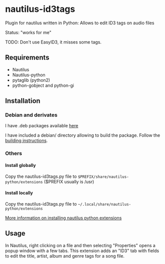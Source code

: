 # nautilus-id3tags

Plugin for nautilus written in Python: Allows to edit ID3 tags on audio files

Status: "works for me"

TODO: Don't use EasyID3, it misses some tags.

## Requirements

 * Nautilus
 * Nautilus-python
 * pytaglib (python2)
 * python-gobject and python-gi 

## Installation

### Debian and derivates

I have .deb packages available [here](http://jpleau.ca/packages/nautilus-id3tags)

I have included a debian/ directory allowing to build the package. Follow the [building instructions](https://www.debian.org/doc/manuals/maint-guide/build.en.html).

### Others

#### Install globally

Copy the nautilus-id3tags.py file to `$PREFIX/share/nautilus-python/extensions` ($PREFIX usually is /usr)

#### Install locally

Copy the nautilus-id3tags.py file to `~/.local/share/nautilus-python/extensions`

[More information on installing nautilus python extensions](https://projects-old.gnome.org/nautilus-python/documentation/html/nautilus-python-overview.html)

## Usage

In Nautilus, right clicking on a file and then selecting "Properties" opens a popup window with a few tabs. This extension adds an "ID3" tab with fields to edit the title, artist, album and genre tags for a song file.

